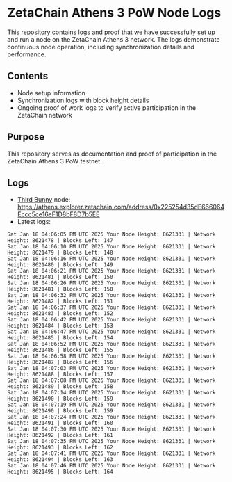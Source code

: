 # ZetaChain Athens 3 PoW Node Logs
This repository contains logs and proof that we have successfully set up and run a node on the ZetaChain Athens 3 network. The logs demonstrate continuous node operation, including synchronization details and performance.

## Contents
- Node setup information
- Synchronization logs with block height details
- Ongoing proof of work logs to verify active participation in the ZetaChain network

## Purpose
This repository serves as documentation and proof of participation in the ZetaChain Athens 3 PoW testnet.

## Logs

- [Third Bunny](https://thirdbunny.xyz/) node: https://athens.explorer.zetachain.com/address/0x225254d35dE666064Eccc5ce16eF1D8bF8D7b5EE
- Latest logs:
```
Sat Jan 18 04:06:05 PM UTC 2025 Your Node Height: 8621331 | Network Height: 8621478 | Blocks Left: 147
Sat Jan 18 04:06:10 PM UTC 2025 Your Node Height: 8621331 | Network Height: 8621479 | Blocks Left: 148
Sat Jan 18 04:06:16 PM UTC 2025 Your Node Height: 8621331 | Network Height: 8621480 | Blocks Left: 149
Sat Jan 18 04:06:21 PM UTC 2025 Your Node Height: 8621331 | Network Height: 8621481 | Blocks Left: 150
Sat Jan 18 04:06:26 PM UTC 2025 Your Node Height: 8621331 | Network Height: 8621481 | Blocks Left: 150
Sat Jan 18 04:06:32 PM UTC 2025 Your Node Height: 8621331 | Network Height: 8621482 | Blocks Left: 151
Sat Jan 18 04:06:37 PM UTC 2025 Your Node Height: 8621331 | Network Height: 8621483 | Blocks Left: 152
Sat Jan 18 04:06:42 PM UTC 2025 Your Node Height: 8621331 | Network Height: 8621484 | Blocks Left: 153
Sat Jan 18 04:06:47 PM UTC 2025 Your Node Height: 8621331 | Network Height: 8621485 | Blocks Left: 154
Sat Jan 18 04:06:52 PM UTC 2025 Your Node Height: 8621331 | Network Height: 8621486 | Blocks Left: 155
Sat Jan 18 04:06:58 PM UTC 2025 Your Node Height: 8621331 | Network Height: 8621487 | Blocks Left: 156
Sat Jan 18 04:07:03 PM UTC 2025 Your Node Height: 8621331 | Network Height: 8621488 | Blocks Left: 157
Sat Jan 18 04:07:08 PM UTC 2025 Your Node Height: 8621331 | Network Height: 8621489 | Blocks Left: 158
Sat Jan 18 04:07:14 PM UTC 2025 Your Node Height: 8621331 | Network Height: 8621490 | Blocks Left: 159
Sat Jan 18 04:07:19 PM UTC 2025 Your Node Height: 8621331 | Network Height: 8621490 | Blocks Left: 159
Sat Jan 18 04:07:24 PM UTC 2025 Your Node Height: 8621331 | Network Height: 8621491 | Blocks Left: 160
Sat Jan 18 04:07:30 PM UTC 2025 Your Node Height: 8621331 | Network Height: 8621492 | Blocks Left: 161
Sat Jan 18 04:07:35 PM UTC 2025 Your Node Height: 8621331 | Network Height: 8621493 | Blocks Left: 162
Sat Jan 18 04:07:41 PM UTC 2025 Your Node Height: 8621331 | Network Height: 8621494 | Blocks Left: 163
Sat Jan 18 04:07:46 PM UTC 2025 Your Node Height: 8621331 | Network Height: 8621495 | Blocks Left: 164
```
